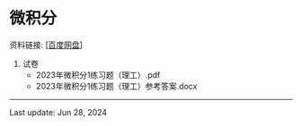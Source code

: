 # 微积分
资料链接: [[百度网盘](https://pan.baidu.com/s/1N6JaIQlP_rIbcomwLm6-Cg?pwd=xkf8)]

1. 试卷
    - 2023年微积分1练习题（理工）.pdf
    - 2023年微积分1练习题（理工）参考答案.docx

---
Last update: Jun 28, 2024